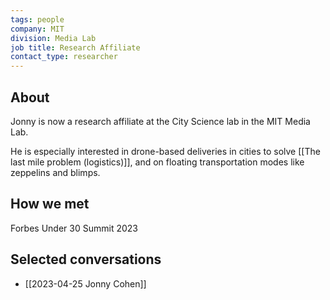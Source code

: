 ```yaml
---
tags: people
company: MIT
division: Media Lab
job title: Research Affiliate
contact_type: researcher
---
```

## About
Jonny is now a research affiliate at the City Science lab in the MIT Media Lab.

He is especially interested in drone-based deliveries in cities to solve [[The last mile problem (logistics)]], and on floating transportation modes like zeppelins and blimps. 

## How we met
Forbes Under 30 Summit 2023

## Selected conversations
- [[2023-04-25 Jonny Cohen]]